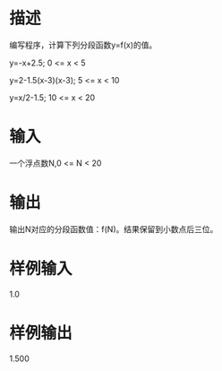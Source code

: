 # 描述
编写程序，计算下列分段函数y=f(x)的值。

y=-x+2.5; 0 <= x < 5

y=2-1.5(x-3)(x-3); 5 <= x < 10

y=x/2-1.5; 10 <= x < 20

# 输入
一个浮点数N,0 <= N < 20
# 输出
输出N对应的分段函数值：f(N)。结果保留到小数点后三位。
# 样例输入
1.0
# 样例输出
1.500
